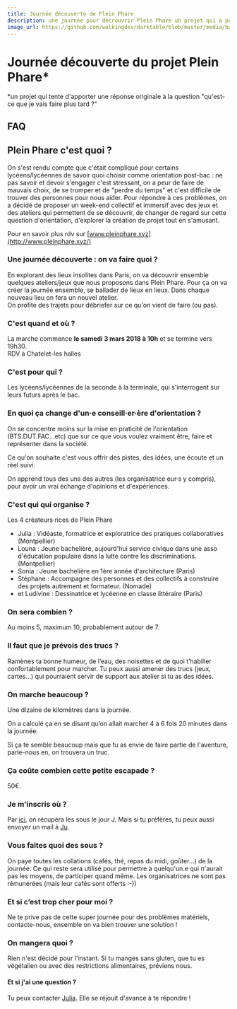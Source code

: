 ```yaml
---
title: Journée découverte de Plein Phare 
description: une journée pour décrouvrir Plein Phare un projet qui a pour intention d'apporter une réponse originale à la question "qu'est-ce que je vais faire plus tard ?".
image_url: https://github.com/walkingdev/darktable/blob/master/media/banner-darktable.png?raw=true
---
```


# Journée découverte du projet Plein Phare*
*un projet qui tente d'apporter une réponse originale à la question "qu'est-ce que je vais faire plus tard ?"

## FAQ

## Plein Phare c'est quoi ? 
On s'est rendu compte que c'était compliqué pour certains lycéens/lycéennes de savoir quoi choisir comme orientation post-bac : ne pas savoir et devoir s'engager c'est stressant, on a peur de faire de mauvais choix, de se tromper et de "perdre du temps" et c'est difficile de trouver des personnes pour nous aider. 
Pour répondre à ces problèmes, on a décidé de proposer un week-end collectif et immersif avec des jeux et des ateliers qui permettent de se découvrir, de changer de regard sur cette question d'orientation, d'explorer la création de projet tout en s'amusant. 

Pour en savoir plus rdv sur [www.pleinphare.xyz](http://www.pleinphare.xyz/)


### Une journée découverte : on va faire quoi ?

En explorant des lieux insolites dans Paris, on va découvrir ensemble quelques ateliers/jeux que nous proposons dans Plein Phare. Pour ça on va créer la journée ensemble, se ballader de lieux en lieux.  Dans chaque nouveau lieu on fera un nouvel atelier.  
On profite des trajets pour débriefer sur ce qu'on vient de faire (ou pas).

### C'est quand et où ?

La marche commence **le samedi 3 mars 2018 à 10h** et se termine vers 19h30.  
RDV à Chatelet-les halles

### C'est pour qui ?

Les lycéens/lycéennes de la seconde à la terminale, qui s'interrogent sur leurs futurs après le bac.

### En quoi ça change d'un·e conseill·er·ère d'orientation ?
On se concentre moins sur la mise en praticité de l'orientation (BTS.DUT.FAC...etc) que sur ce que vous voulez vraiment être, faire et représenter dans la société.
  
Ce qu'on souhaite c'est vous offrir des pistes, des idées, une écoute et un réel suivi.

On apprend tous des uns des autres (les organisatrice·eur·s y compris), pour avoir un vrai échange d'opinions et d'expériences.

### C'est qui qui organise ?

Les 4 créateurs·rices de Plein Phare   
- Julia : Vidéaste, formatrice et exploratrice des pratiques collaboratives (Montpellier)  
- Louna : Jeune bachelière, aujourd'hui service civique dans une asso d'éducation populaire dans la lutte contre les discriminations.(Montpellier)  
- Sonia : Jeune bachelière en 1ère année d'architecture (Paris)  
- Stéphane : Accompagne des personnes et des collectifs à construire des projets autrement et formateur. (Nomade)  
- et Ludivine : Dessinatrice et lycéenne en classe littéraire (Paris)  

### On sera combien ?

Au moins 5, maximum 10, probablement autour de 7.

### Il faut que je prévois des trucs ?

Ramènes ta bonne humeur, de l’eau, des noisettes et de quoi t’habiller confortablement pour marcher. Tu peux aussi amener des trucs (jeux, cartes...) qui pourraient servir de support aux atelier si tu as des idées.

### On marche beaucoup ?

Une dizaine de kilomètres dans la journée.

On a calculé ça en se disant qu’on allait marcher 4 à 6 fois 20 minutes dans la journée.

Si ça te semble beaucoup mais que tu as envie de faire partie de l'aventure, parle-nous en, on trouvera un truc.

### Ça coûte combien cette petite escapade ?

50€. 

### Je m'inscris où ?

Par [ici](https://www.eventbrite.fr/e/billets-walking-dev-tu-veux-faire-quoi-plus-tard-42753520932), on récupéra les sous le jour J.
Mais si tu préfères, tu peux aussi envoyer un mail à [Ju](mailto:julia.barbelane@gmail.com).

### Vous faites quoi des sous ?

On paye toutes les collations (cafés, thé, repas du midi, goûter...) de la journée. Ce qui reste sera utilisé pour permettre à quelqu'un.e qui n'aurait pas les moyens, de participer quand même. Les organisatrices ne sont pas rémunérées (mais leur cafés sont offerts :-))

### Et si c’est trop cher pour moi ?

Ne te prive pas de cette super journée pour des problèmes matériels, contacte-nous, ensemble on va bien trouver une solution !

### On mangera quoi ?

Rien n'est décidé pour l'instant. Si tu manges sans gluten, que tu es végétalien ou avec des restrictions alimentaires, préviens nous.

#### Et si j'ai une question ?

Tu peux contacter [Julia](mailto:julia.barbelane@gmail.com). Elle se réjouit d'avance à te répondre !
